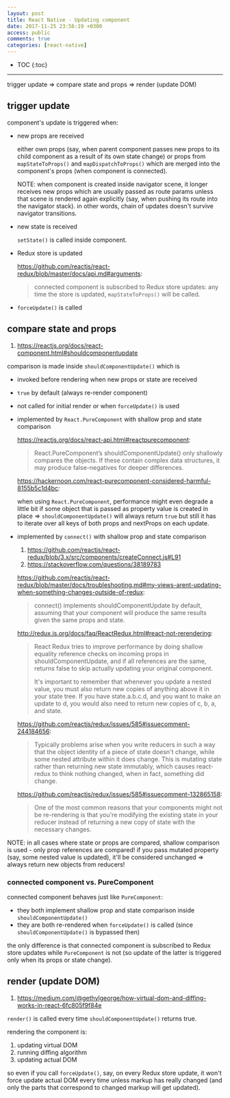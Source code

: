 ```yaml
---
layout: post
title: React Native - Updating component
date: 2017-11-25 23:56:19 +0300
access: public
comments: true
categories: [react-native]
---
```


<!-- more -->

* TOC
{:toc}
<hr>

trigger update =\> compare state and props =\> render (update DOM)

trigger update
--------------

component's update is triggered when:

- new props are received

  either own props (say, when parent component passes new props to
  its child component as a result of its own state change) or props
  from `mapStateToProps()` and `mapDispatchToProps()` which are
  merged into the component's props (when component is connected).

  NOTE: when component is created inside navigator scene, it longer
        receives new props which are usually passed as route params
        unless that scene is rendered again explicitly (say, when
        pushing its route into the navigator stack). in other words,
        chain of updates doesn't survive navigator transitions.

- new state is received

  `setState()` is called inside component.

- Redux store is updated

  <https://github.com/reactjs/react-redux/blob/master/docs/api.md#arguments>:

  > connected component is subscribed to Redux store updates:
  > any time the store is updated, `mapStateToProps()` will be called.

- `forceUpdate()` is called

compare state and props
-----------------------

1. <https://reactjs.org/docs/react-component.html#shouldcomponentupdate>

comparison is made inside `shouldComponentUpdate()` which is

- invoked before rendering when new props or state are received
- `true` by default (always re-render component)
- not called for initial render or when `forceUpdate()` is used
- implemented by `React.PureComponent` with shallow prop and state comparison

  <https://reactjs.org/docs/react-api.html#reactpurecomponent>:

  > React.PureComponent’s shouldComponentUpdate() only shallowly
  > compares the objects. If these contain complex data structures,
  > it may produce false-negatives for deeper differences.

  <https://hackernoon.com/react-purecomponent-considered-harmful-8155b5c1d4bc>:

  when using `React.PureComponent`, performance might even degrade a little
  bit if some object that is passed as property value is created in place =\>
  `shouldComponentUpdate()` will always return `true` but still it has to
  iterate over all keys of both props and nextProps on each update.

- implemented by `connect()` with shallow prop and state comparison

  1. <https://github.com/reactjs/react-redux/blob/3.x/src/components/createConnect.js#L91>
  2. <https://stackoverflow.com/questions/38189783>

  <https://github.com/reactjs/react-redux/blob/master/docs/troubleshooting.md#my-views-arent-updating-when-something-changes-outside-of-redux>:

  > connect() implements shouldComponentUpdate by default, assuming that your
  > component will produce the same results given the same props and state.

  <http://redux.js.org/docs/faq/ReactRedux.html#react-not-rerendering>:

  > React Redux tries to improve performance by doing shallow equality reference
  > checks on incoming props in shouldComponentUpdate, and if all references are
  > the same, returns false to skip actually updating your original component.
  >
  > It's important to remember that whenever you update a nested value,
  > you must also return new copies of anything above it in your state tree.
  > If you have state.a.b.c.d, and you want to make an update to d,
  > you would also need to return new copies of c, b, a, and state.

  <https://github.com/reactjs/redux/issues/585#issuecomment-244184656>:

  > Typically problems arise when you write reducers in such a way that
  > the object identity of a piece of state doesn't change, while some
  > nested attribute within it does change. This is mutating state rather
  > than returning new state immutably, which causes react-redux to think
  > nothing changed, when in fact, something did change.

  <https://github.com/reactjs/redux/issues/585#issuecomment-132865158>:

  > One of the most common reasons that your components might not be
  > re-rendering is that you're modifying the existing state in your
  > reducer instead of returning a new copy of state with the necessary
  > changes.

NOTE: in all cases where state or props are compared, shallow comparison is
      used - only prop references are compared! if you pass mutated property
      (say, some nested value is updated), it'll be considered unchanged =\>
      always return new objects from reducers!

### connected component vs. PureComponent

connected component behaves just like `PureComponent`:

- they both implement shallow prop and state comparison inside
  `shouldComponentUpdate()`
- they are both re-rendered when `forceUpdate()` is called
  (since `shouldComponentUpdate()` is bypassed then)

the only difference is that connected component is subscribed
to Redux store updates while `PureComponent` is not (so update
of the latter is triggered only when its props or state change).

render (update DOM)
-------------------

1. <https://medium.com/@gethylgeorge/how-virtual-dom-and-diffing-works-in-react-6fc805f9f84e>

`render()` is called every time `shouldComponentUpdate()` returns true.

rendering the component is:

1. updating virtual DOM
2. running diffing algorithm
3. updating actual DOM

so even if you call `forceUpdate()`, say, on every Redux store update, it
won't force update actual DOM every time unless markup has really changed
(and only the parts that correspond to changed markup will get updated).
